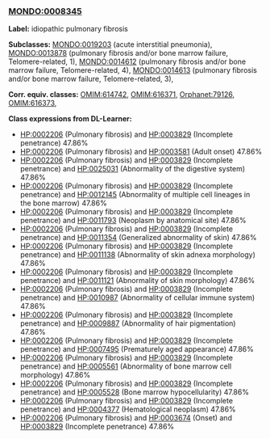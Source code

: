 
### [MONDO:0008345](http://purl.obolibrary.org/obo/MONDO_0008345)
**Label:** idiopathic pulmonary fibrosis

**Subclasses:** [MONDO:0019203](http://purl.obolibrary.org/obo/MONDO_0019203) (acute interstitial pneumonia), [MONDO:0013878](http://purl.obolibrary.org/obo/MONDO_0013878) (pulmonary fibrosis and/or bone marrow failure, Telomere-related, 1), [MONDO:0014612](http://purl.obolibrary.org/obo/MONDO_0014612) (pulmonary fibrosis and/or bone marrow failure, Telomere-related, 4), [MONDO:0014613](http://purl.obolibrary.org/obo/MONDO_0014613) (pulmonary fibrosis and/or bone marrow failure, Telomere-related, 3), 

**Corr. equiv. classes:** [OMIM:614742](http://purl.obolibrary.org/obo/OMIM_614742), [OMIM:616371](http://purl.obolibrary.org/obo/OMIM_616371), [Orphanet:79126](http://www.orpha.net/ORDO/Orphanet_79126), [OMIM:616373](http://purl.obolibrary.org/obo/OMIM_616373), 

**Class expressions from DL-Learner:**

- [HP:0002206](http://purl.obolibrary.org/obo/HP_0002206) (Pulmonary fibrosis) and [HP:0003829](http://purl.obolibrary.org/obo/HP_0003829) (Incomplete penetrance) 47.86%
- [HP:0002206](http://purl.obolibrary.org/obo/HP_0002206) (Pulmonary fibrosis) and [HP:0003581](http://purl.obolibrary.org/obo/HP_0003581) (Adult onset) 47.86%
- [HP:0002206](http://purl.obolibrary.org/obo/HP_0002206) (Pulmonary fibrosis) and [HP:0003829](http://purl.obolibrary.org/obo/HP_0003829) (Incomplete penetrance) and [HP:0025031](http://purl.obolibrary.org/obo/HP_0025031) (Abnormality of the digestive system) 47.86%
- [HP:0002206](http://purl.obolibrary.org/obo/HP_0002206) (Pulmonary fibrosis) and [HP:0003829](http://purl.obolibrary.org/obo/HP_0003829) (Incomplete penetrance) and [HP:0012145](http://purl.obolibrary.org/obo/HP_0012145) (Abnormality of multiple cell lineages in the bone marrow) 47.86%
- [HP:0002206](http://purl.obolibrary.org/obo/HP_0002206) (Pulmonary fibrosis) and [HP:0003829](http://purl.obolibrary.org/obo/HP_0003829) (Incomplete penetrance) and [HP:0011793](http://purl.obolibrary.org/obo/HP_0011793) (Neoplasm by anatomical site) 47.86%
- [HP:0002206](http://purl.obolibrary.org/obo/HP_0002206) (Pulmonary fibrosis) and [HP:0003829](http://purl.obolibrary.org/obo/HP_0003829) (Incomplete penetrance) and [HP:0011354](http://purl.obolibrary.org/obo/HP_0011354) (Generalized abnormality of skin) 47.86%
- [HP:0002206](http://purl.obolibrary.org/obo/HP_0002206) (Pulmonary fibrosis) and [HP:0003829](http://purl.obolibrary.org/obo/HP_0003829) (Incomplete penetrance) and [HP:0011138](http://purl.obolibrary.org/obo/HP_0011138) (Abnormality of skin adnexa morphology) 47.86%
- [HP:0002206](http://purl.obolibrary.org/obo/HP_0002206) (Pulmonary fibrosis) and [HP:0003829](http://purl.obolibrary.org/obo/HP_0003829) (Incomplete penetrance) and [HP:0011121](http://purl.obolibrary.org/obo/HP_0011121) (Abnormality of skin morphology) 47.86%
- [HP:0002206](http://purl.obolibrary.org/obo/HP_0002206) (Pulmonary fibrosis) and [HP:0003829](http://purl.obolibrary.org/obo/HP_0003829) (Incomplete penetrance) and [HP:0010987](http://purl.obolibrary.org/obo/HP_0010987) (Abnormality of cellular immune system) 47.86%
- [HP:0002206](http://purl.obolibrary.org/obo/HP_0002206) (Pulmonary fibrosis) and [HP:0003829](http://purl.obolibrary.org/obo/HP_0003829) (Incomplete penetrance) and [HP:0009887](http://purl.obolibrary.org/obo/HP_0009887) (Abnormality of hair pigmentation) 47.86%
- [HP:0002206](http://purl.obolibrary.org/obo/HP_0002206) (Pulmonary fibrosis) and [HP:0003829](http://purl.obolibrary.org/obo/HP_0003829) (Incomplete penetrance) and [HP:0007495](http://purl.obolibrary.org/obo/HP_0007495) (Prematurely aged appearance) 47.86%
- [HP:0002206](http://purl.obolibrary.org/obo/HP_0002206) (Pulmonary fibrosis) and [HP:0003829](http://purl.obolibrary.org/obo/HP_0003829) (Incomplete penetrance) and [HP:0005561](http://purl.obolibrary.org/obo/HP_0005561) (Abnormality of bone marrow cell morphology) 47.86%
- [HP:0002206](http://purl.obolibrary.org/obo/HP_0002206) (Pulmonary fibrosis) and [HP:0003829](http://purl.obolibrary.org/obo/HP_0003829) (Incomplete penetrance) and [HP:0005528](http://purl.obolibrary.org/obo/HP_0005528) (Bone marrow hypocellularity) 47.86%
- [HP:0002206](http://purl.obolibrary.org/obo/HP_0002206) (Pulmonary fibrosis) and [HP:0003829](http://purl.obolibrary.org/obo/HP_0003829) (Incomplete penetrance) and [HP:0004377](http://purl.obolibrary.org/obo/HP_0004377) (Hematological neoplasm) 47.86%
- [HP:0002206](http://purl.obolibrary.org/obo/HP_0002206) (Pulmonary fibrosis) and [HP:0003674](http://purl.obolibrary.org/obo/HP_0003674) (Onset) and [HP:0003829](http://purl.obolibrary.org/obo/HP_0003829) (Incomplete penetrance) 47.86%


